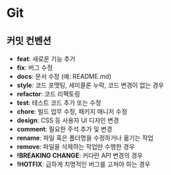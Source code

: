 # Git

## 커밋 컨벤션

- **feat**: 새로운 기능 추가
- **fix**: 버그 수정
- **docs**: 문서 수정 (예: README.md)
- **style**: 코드 포맷팅, 세미콜론 누락, 코드 변경이 없는 경우
- **refactor**: 코드 리팩토링
- **test**: 테스트 코드 추가 또는 수정
- **chore**: 빌드 업무 수정, 패키지 매니저 수정
- **design**: CSS 등 사용자 UI 디자인 변경
- **comment**: 필요한 주석 추가 및 변경
- **rename**: 파일 혹은 폴더명을 수정하거나 옮기는 작업
- **remove**: 파일을 삭제하는 작업만 수행한 경우
- **!BREAKING CHANGE**: 커다란 API 변경의 경우
- **!HOTFIX**: 급하게 치명적인 버그를 고쳐야 하는 경우